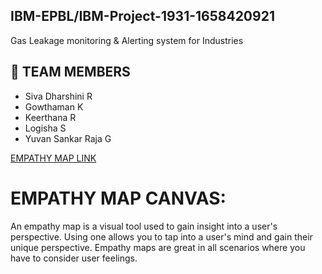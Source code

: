  ## IBM-EPBL/IBM-Project-1931-1658420921
 
 Gas Leakage monitoring & Alerting system for Industries
 
 ## 🦰 TEAM MEMBERS
- Siva Dharshini R
- Gowthaman K
- Keerthana R
- Logisha S
- Yuvan Sankar Raja G
 
 [EMPATHY MAP LINK ](https://github.com/IBM-EPBL/IBM-Project-1931-1658420921/blob/main/Ideation%20Phase/Empathy%20Map/Empathy%20Map.pdf)
 
 # EMPATHY MAP CANVAS:

An empathy map is a visual tool used to gain insight into a user's perspective. Using one allows you to tap into a user's mind and gain their unique perspective. Empathy maps are great in all scenarios where you have to consider user feelings.
